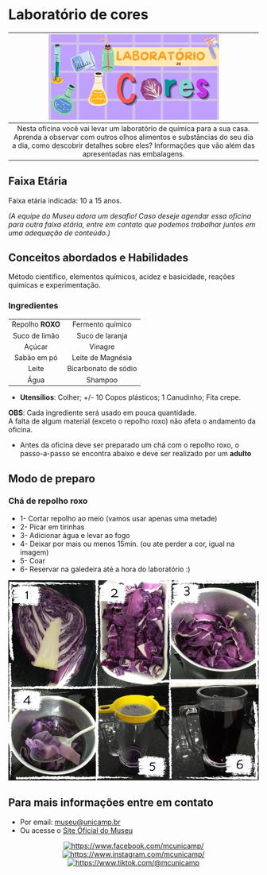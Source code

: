 # Laboratório de cores

|<img src="cor.png" width="70%" height="70%"> |
| :------:|
|Nesta oficina você vai levar um laboratório de química para a sua casa. Aprenda a observar com outros olhos alimentos e substâncias do seu dia a dia, como descobrir detalhes sobre eles? Informações que vão além das apresentadas nas embalagens. |

## Faixa Etária

Faixa etária indicada: 10 a 15 anos.

*(A equipe do Museu adora um desafio! Caso deseje agendar essa oficina para outra faixa etária, entre em contato que podemos trabalhar juntos em uma adequação de conteúdo.)*

## Conceitos abordados e Habilidades
Método científico, elementos químicos, acidez e basicidade, reações químicas e experimentação.

### Ingredientes 

| ||
| :-----:|:------:|
|Repolho **ROXO**|Fermento químico|
|Suco de limão| Suco de laranja|
|Açúcar |Vinagre|
|Sabão em pó|Leite de Magnésia |
|Leite|Bicarbonato de sódio|
|Água|Shampoo |

* **Utensílios**: Colher; +/- 10 Copos plásticos; 1 Canudinho; Fita crepe.

**OBS**: Cada ingrediente será usado em pouca quantidade.                               
A falta de algum material (exceto o repolho roxo) não afeta o andamento da oficina.

- Antes da oficina deve ser preparado um chá com o repolho roxo, o passo-a-passo se encontra abaixo e deve ser realizado por um **adulto**

## Modo de preparo


### Chá de repolho roxo
* 1- Cortar repolho ao meio (vamos usar apenas uma metade)
* 2- Picar em tirinhas
* 3- Adicionar água e levar ao fogo
* 4- Deixar por mais ou menos 15min. (ou ate perder a cor, igual na imagem)
* 5- Coar
* 6- Reservar na galedeira até a hora do laboratório :)

![passo a passo repolho](repolho.jpg)

## Para mais informações entre em contato

* Por email: museu@unicamp.br
* Ou acesse o [Site Oficial do Museu](https://www.mc.unicamp.br/visite)

<div align="center">
  <a href="https://www.facebook.com/mcunicamp/">
    <img src="../facebook-ícone.png" alt="https://www.facebook.com/mcunicamp/" width="5%" height="5%"> 
  <a href="https://www.instagram.com/mcunicamp/">
    <img src="../instagram-ícone.png" alt="https://www.instagram.com/mcunicamp/" width="5%" height="5%"> 
  <a href="https://www.tiktok.com/@mcunicamp">
    <img src="../tiktok-ícone.png" alt="https://www.tiktok.com/@mcunicamp" width="5%" height="5%">
